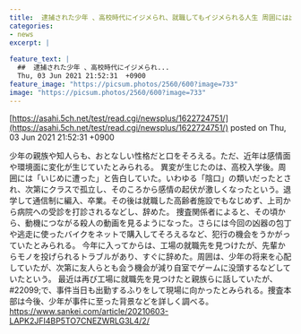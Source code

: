 ```yaml
---
title:  逮捕された少年 、高校時代にイジメられ、就職してもイジメられる人生 周囲には出勤するフリ 自室でゲームに没頭  
categories:
- news
excerpt: |
  
feature_text: |
  ##  逮捕された少年 、高校時代にイジメられ...
  Thu, 03 Jun 2021 21:52:31  +0900
feature_image: "https://picsum.photos/2560/600?image=733"
image: "https://picsum.photos/2560/600?image=733"
---
```


[https://asahi.5ch.net/test/read.cgi/newsplus/1622724751/](https://asahi.5ch.net/test/read.cgi/newsplus/1622724751/)
posted on Thu, 03 Jun 2021 21:52:31  +0900

<!--more-->

少年の親族や知人らも、おとなしい性格だと口をそろえる。ただ、近年は感情面や環境面に変化が生じていたとみられる。 異変が生じたのは、高校入学後。周囲には「いじめに遭った」と告白していた。いわゆる「陰口」の類いだったとされ、次第にクラスで孤立し、そのころから感情の起伏が激しくなったという。退学して通信制に編入、卒業。その後は就職した高齢者施設でもなじめず、上司から病院への受診を打診されるなどし、辞めた。 捜査関係者によると、その頃から、動機につながる殺人の動画を見るようになった。さらには今回の凶器の包丁や逃走に使ったバイクをネットで購入してそろえるなど、犯行の機会をうかがっていたとみられる。 今年に入ってからは、工場の就職先を見つけたが、先輩からモノを投げられるトラブルがあり、すぐに辞めた。周囲は、少年の将来を心配していたが、次第に友人らとも会う機会が減り自室でゲームに没頭するなどしていたという。 最近は再び工場に就職先を見つけたと親族らに話していたが、 #22099;で、事件当日も出勤するふりをして現場に向かったとみられる。捜査本部は今後、少年が事件に至った背景などを詳しく調べる。 https://www.sankei.com/article/20210603-LAPK2JFI4BP5TO7CNEZWRLG3L4/2/
